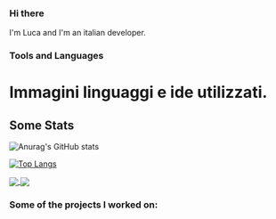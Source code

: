 ### Hi there
I'm Luca and I'm an italian developer.

### Tools and Languages

# Immagini linguaggi e ide utilizzati.

## Some Stats

<!-- Aggiungere stats github -->

<!-- ![Anurag's GitHub stats](https://github-readme-stats.vercel.app/api?username=LucaR01&count_private=true) -->
![Anurag's GitHub stats](https://github-readme-stats.vercel.app/api?username=LucaR01&show_icons=true&count_private=true&theme=darcula)



<!-- Aggiungere stats languages -->
[![Top Langs](https://github-readme-stats.vercel.app/api/top-langs/?username=LucaR01&layout=compact&langs_count=6)](https://github.com/anuraghazra/github-readme-stats)

<a href="https://github.com/anuraghazra/github-readme-stats">
  <img align="center" src="https://github-readme-stats.vercel.app/api/pin/?username=anuraghazra&repo=github-readme-stats" />
</a>
<a href="https://github.com/anuraghazra/convoychat">
  <img align="center" src="https://github-readme-stats.vercel.app/api/pin/?username=anuraghazra&repo=convoychat" />
</a>





### Some of the projects I worked on:
